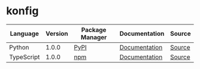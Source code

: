 # konfig

|Language|Version|Package Manager|Documentation|Source|
|-|-|-|-|-|
|Python|1.0.0|[PyPI](https://pypi.org/project/leap-workflows-python-sdk/1.0.0)|[Documentation](https://github.com/leap-ai/workflows-sdks/tree/main/sdks/python/blob/main/README.md)|[Source](https://github.com/leap-ai/workflows-sdks/tree/main/sdks/python)|
|TypeScript|1.0.0|[npm](https://www.npmjs.com/package/@leap-ai/workflows/v/1.0.0)|[Documentation](https://github.com/leap-ai/workflows-sdks/tree/main/sdks/typescript/blob/main/README.md)|[Source](https://github.com/leap-ai/workflows-sdks/tree/main/sdks/typescript)|